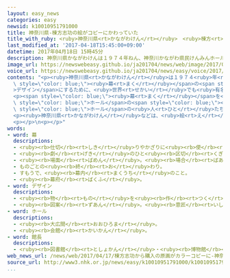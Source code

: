 ```yaml
---
layout: easy_news
categories: easy
newsid: k10010951791000
title: 神奈川県-棟方志功の絵がコピーにかわっていた
title_with_ruby: <ruby>神奈川県<rt>かながわけん</rt></ruby>　<ruby>棟方<rt>むなかた</rt></ruby><ruby>志功<rt>しこう</rt></ruby>の<ruby>絵<rt>え</rt></ruby>がコピーにかわっていた
last_modified_at: '2017-04-18T15:45:00+09:00'
datetime: 2017年04月18日 15時45分
description: 神奈川県かながわけんは１９７４年ねん、神奈川かながわ県民けんみんホールの幕まくのデザインにするために、世界せかいでも有名ゆうめいな棟方むなかた志功しこうさんがかいた絵えを３００万まん円えんで買かいました。
image_url: https://newswebeasy.github.io/ja201704/news/web/image/2017/04/18/k10010951791000.jpg
voice_url: https://newswebeasy.github.io/ja201704/news/easy/voice/2017/04/18/k10010951791000.mp3
contents: "<p><ruby>神奈川県<rt>かながわけん</rt></ruby>は１９７４<ruby>年<rt>ねん</rt></ruby>、<ruby>神奈川<rt>かながわ</rt></ruby><ruby>県民<rt>けんみん</rt></ruby>ホールの<span\
  \ style=\"color: blue;\"><ruby>幕<rt>まく</rt></ruby></span>の<span style=\"color: blue;\"\
  >デザイン</span>にするために、<ruby>世界<rt>せかい</rt></ruby>でも<ruby>有名<rt>ゆうめい</rt></ruby>な<ruby>棟方<rt>むなかた</rt></ruby><ruby>志功<rt>しこう</rt></ruby>さんがかいた<ruby>絵<rt>え</rt></ruby>を３００<ruby>万<rt>まん</rt></ruby><ruby>円<rt>えん</rt></ruby>で<ruby>買<rt>か</rt></ruby>いました。この<ruby>絵<rt>え</rt></ruby>は<ruby>縦<rt>たて</rt></ruby>が５０ｃm、<ruby>横<rt>よこ</rt></ruby>が６５ｃmぐらいの<ruby>大<rt>おお</rt></ruby>きさです。</p>\n\
  <p><span style=\"color: blue;\"><ruby>幕<rt>まく</rt></ruby></span>を<ruby>作<rt>つく</rt></ruby>ったあと、<ruby>絵<rt>え</rt></ruby>は<span\
  \ style=\"color: blue;\">ホール</span>の<span style=\"color: blue;\"><ruby>館長<rt>かんちょう</rt></ruby></span>の<ruby>部屋<rt>へや</rt></ruby>に<ruby>飾<rt>かざ</rt></ruby>ってありました。２０１４<ruby>年<rt>ねん</rt></ruby>に<ruby>鎌倉<rt>かまくら</rt></ruby><ruby>市<rt>し</rt></ruby>の<ruby>美術館<rt>びじゅつかん</rt></ruby>にこの<ruby>絵<rt>え</rt></ruby>を<ruby>飾<rt>かざ</rt></ruby>ったとき、<ruby>客<rt>きゃく</rt></ruby>からコピーのように<ruby>見<rt>み</rt></ruby>えると<ruby>言<rt>い</rt></ruby>われました。<ruby>美術館<rt>びじゅつかん</rt></ruby>などが<ruby>調<rt>しら</rt></ruby>べると、コピーだとわかりました。<span\
  \ style=\"color: blue;\">ホール</span>の<ruby>人<rt>ひと</rt></ruby>たちは<ruby>絵<rt>え</rt></ruby>をさがしましたが、<ruby>見<rt>み</rt></ruby>つかりませんでした。</p>\n\
  <p><ruby>神奈川県<rt>かながわけん</rt></ruby>などは、<ruby>絵<rt>え</rt></ruby>が<ruby>盗<rt>ぬす</rt></ruby>まれたかもしれないと<ruby>考<rt>かんが</rt></ruby>えています。</p>\n\
  <p></p>\n<p></p>"
words:
- word: 幕
  descriptions:
  - <ruby><rb>仕切</rb><rt>しき</rt></ruby>りやかざりに<ruby><rb>使</rb><rt>つか</rt></ruby>う、はばの<ruby><rb>広</rb><rt>ひろ</rt></ruby>い<ruby><rb>布</rb><rt>ぬの</rt></ruby>。
  - <ruby><rb>劇</rb><rt>げき</rt></ruby>のひと<ruby><rb>区切</rb><rt>くぎ</rt></ruby>り。
  - <ruby><rb>場面</rb><rt>ばめん</rt></ruby>。<ruby><rb>場合</rb><rt>ばあい</rt></ruby>。
  - ものごとの<ruby><rb>終</rb><rt>お</rt></ruby>わり。
  - すもうで、<ruby><rb>幕内</rb><rt>まくうち</rt></ruby>のこと。
  - <ruby><rb>幕府</rb><rt>ばくふ</rt></ruby>。
- word: デザイン
  descriptions:
  - <ruby><rb>物</rb><rt>もの</rt></ruby>を<ruby><rb>作</rb><rt>つく</rt></ruby>るときに、<ruby><rb>形</rb><rt>かたち</rt></ruby>や<ruby><rb>色</rb><rt>いろ</rt></ruby>などを<ruby><rb>工夫</rb><rt>くふう</rt></ruby>すること。
  - <ruby><rb>図案</rb><rt>ずあん</rt></ruby>。<ruby><rb>意匠</rb><rt>いしょう</rt></ruby>。
- word: ホール
  descriptions:
  - <ruby><rb>大広間</rb><rt>おおひろま</rt></ruby>。
  - <ruby><rb>会館</rb><rt>かいかん</rt></ruby>。
- word: 館長
  descriptions:
  - <ruby><rb>図書館</rb><rt>としょかん</rt></ruby>・<ruby><rb>博物館</rb><rt>はくぶつかん</rt></ruby>・<ruby><rb>美術館</rb><rt>びじゅつかん</rt></ruby>など、「<ruby><rb>館</rb><rt>かん</rt></ruby>」のつく<ruby><rb>所</rb><rt>ところ</rt></ruby>で、もっとも<ruby><rb>責任</rb><rt>せきにん</rt></ruby>のある<ruby><rb>人</rb><rt>ひと</rt></ruby>。
web_news_url: /news/web/2017/04/17/棟方志功から購入の原画がカラーコピーに-神奈川/
source_url: http://www3.nhk.or.jp/news/easy/k10010951791000/k10010951791000.html
...
```


